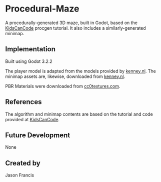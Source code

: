 # Procedural-Maze

A procedurally-generated 3D maze, built in Godot, based on the [KidsCanCode](http://kidscancode.org/blog/2018/08/godot3_procgen1/) procgen tutorial. It also includes a similarly-generated minimap.

## Implementation
Built using Godot 3.2.2

The player model is adapted from the models provided by [kenney.nl](https://kenney.nl/assets/animated-characters-2). The minimap assets are, likewise, downloaded from [kenney.nl](https://kenney.nl/assets/road-textures).

PBR Materials were downloaded from [cc0textures.com](https://cc0textures.com/).

## References
The algorithm and minimap contents are based on the tutorial and code provided at [KidsCanCode](http://kidscancode.org/blog/2018/08/godot3_procgen1/).

## Future Development
None

## Created by 
Jason Francis
